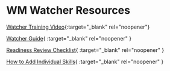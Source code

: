 # WM Watcher Resources

[Watcher Training Video](https://mygainwell.sharepoint.com/:v:/r/teams/aWFMReferenceCenter/Shared%20Documents/General/OH-SPBM%20Training/WM%20Recorded%20Training%20Sessions/WFM%20for%20OH-SPBM%20PA%20Ops_%20Watcher%20Training%20and%20Go%20Live%20Readiness-20230905_160621-Meeting%20Recording.mp4?csf=1&web=1&e=a1kHUE){:target="_blank" rel="noopener"}

[Watcher Guide](https://mygainwell.sharepoint.com/:b:/r/teams/aWFMOhioSPBM/Shared%20Documents/Guides/Watcher%20Guide.pdf?csf=1&web=1&e=4LkH8v){ :target="_blank" rel="noopener" }

[Readiness Review Checklist](https://mygainwell-my.sharepoint.com/:w:/g/personal/kaelyn_dobbins_gainwelltechnologies_com/EWSGQpgiAANHuA6Y8qPByv8Bx53BSVN_DsJN-vk_XKet-A?e=vfSp42){ :target="_blank" rel="noopener" }

[How to Add Individual Skills](https://mygainwell-my.sharepoint.com/:p:/g/personal/kaelyn_dobbins_gainwelltechnologies_com/ER4ZZpEuga5MkvIBcvATlosBvH7ksMW51IQIW9DLyqfUOw?e=eIuVhx){ :target="_blank" rel="noopener" }
